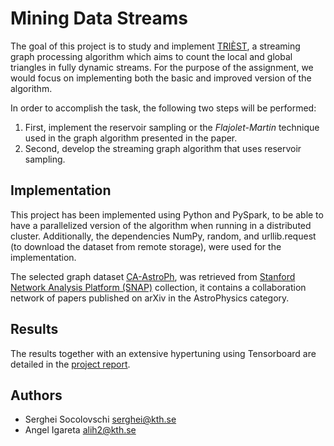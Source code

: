 # Mining Data Streams
The goal of this project is to study and implement [TRIÈST](https://www.kdd.org/kdd2016/papers/files/rfp0465-de-stefaniA.pdf), a streaming graph processing algorithm which aims to count the local and global triangles in fully dynamic streams. For the purpose of the assignment, we would focus on implementing both the basic and improved version of the algorithm.

In order to accomplish the task, the following two steps will be performed:
1. First, implement the reservoir sampling or the *Flajolet-Martin* technique used in the graph algorithm presented in the paper.
2. Second, develop the streaming graph algorithm that uses reservoir sampling.

## Implementation

This project has been implemented using Python and PySpark, to be able to have a parallelized version of the algorithm when running in a distributed cluster. Additionally, the dependencies NumPy, random, and urllib.request (to download the dataset from remote storage), were used for the implementation.

The selected graph dataset [CA-AstroPh](homework-3/data/CA-AstroPh.txt), was retrieved from [Stanford Network Analysis Platform (SNAP)](https://snap.stanford.edu/snap/) collection, it contains a collaboration network of papers published on arXiv in the AstroPhysics category.

## Results

The results together with an extensive hypertuning using Tensorboard are detailed in the [project report](homework-3/docs/report.pdf).

## Authors
- Serghei Socolovschi [serghei@kth.se](mailto:serghei@kth.se)
- Angel Igareta [alih2@kth.se](mailto:alih2@kth.se) 
